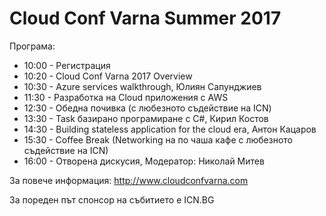 # Cloud Conf Varna Summer 2017

Програма:
- 10:00 - Регистрация
- 10:20 - Cloud Conf Varna 2017 Overview
- 10:30 - Azure services walkthrough, Юлиян Сапунджиев
- 11:30 - Разработка на Cloud приложения с AWS
- 12:30 - Обедна почивка (с любезното съдействие на ICN)
- 13:30 - Task базирано програмиране с C#, Кирил Костов
- 14:30 - Building stateless application for the cloud era, Антон Кацаров
- 15:30 - Coffee Break (Networking на по чаша кафе с любезното съдействие на ICN)
- 16:00 - Отворена дискусия, Модератор: Николай Митев

За повече информация: http://www.cloudconfvarna.com
 
За пореден път спонсор на събитието е ICN.BG
